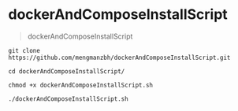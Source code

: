 # dockerAndComposeInstallScript
>dockerAndComposeInstallScript

```
git clone https://github.com/mengmanzbh/dockerAndComposeInstallScript.git
```
```
cd dockerAndComposeInstallScript/
```
```
chmod +x dockerAndComposeInstallScript.sh
```
```
./dockerAndComposeInstallScript.sh
```
